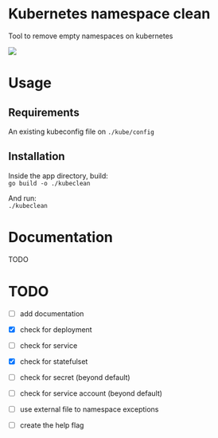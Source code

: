 # Kubernetes namespace clean
Tool to remove empty namespaces on kubernetes

![](https://img.shields.io/github/license/edsoncelio/kubeclean)

# Usage

## Requirements
An existing kubeconfig file on `./kube/config`

## Installation
Inside the app directory, build:  
`go build -o ./kubeclean`

And run:   
`./kubeclean`


# Documentation
TODO

# TODO
 -  [ ] add documentation
 - [x] check for deployment
 - [ ] check for service
 - [x] check for statefulset
 - [ ] check for secret (beyond default)
 - [ ] check for service account (beyond default)
 - [ ] use external file to namespace exceptions
 - [ ] create the help flag
 
